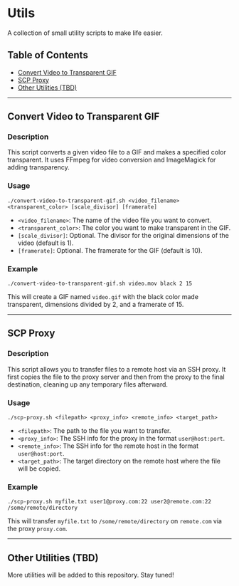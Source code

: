 # Utils

A collection of small utility scripts to make life easier.

## Table of Contents

- [Convert Video to Transparent GIF](#convert-video-to-transparent-gif)
- [SCP Proxy](#scp-proxy)
- [Other Utilities (TBD)](#other-utilities-tbd)

---

## Convert Video to Transparent GIF

### Description

This script converts a given video file to a GIF and makes a specified color transparent. It uses FFmpeg for video conversion and ImageMagick for adding transparency.

### Usage

```
./convert-video-to-transparent-gif.sh <video_filename> <transparent_color> [scale_divisor] [framerate]
```

- `<video_filename>`: The name of the video file you want to convert.
- `<transparent_color>`: The color you want to make transparent in the GIF.
- `[scale_divisor]`: Optional. The divisor for the original dimensions of the video (default is 1).
- `[framerate]`: Optional. The framerate for the GIF (default is 10).

### Example

```
./convert-video-to-transparent-gif.sh video.mov black 2 15
```

This will create a GIF named `video.gif` with the black color made transparent, dimensions divided by 2, and a framerate of 15.

---

## SCP Proxy

### Description

This script allows you to transfer files to a remote host via an SSH proxy. It first copies the file to the proxy server and then from the proxy to the final destination, cleaning up any temporary files afterward.

### Usage

```
./scp-proxy.sh <filepath> <proxy_info> <remote_info> <target_path>
```

- `<filepath>`: The path to the file you want to transfer.
- `<proxy_info>`: The SSH info for the proxy in the format `user@host:port`.
- `<remote_info>`: The SSH info for the remote host in the format `user@host:port`.
- `<target_path>`: The target directory on the remote host where the file will be copied.

### Example

```
./scp-proxy.sh myfile.txt user1@proxy.com:22 user2@remote.com:22 /some/remote/directory
```

This will transfer `myfile.txt` to `/some/remote/directory` on `remote.com` via the proxy `proxy.com`.

---

## Other Utilities (TBD)

More utilities will be added to this repository. Stay tuned!
